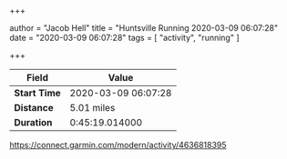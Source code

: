 +++

author = "Jacob Hell"
title = "Huntsville Running 2020-03-09 06:07:28"
date = "2020-03-09 06:07:28"
tags = [
    "activity", "running"
]

+++

<!--more-->

|Field  |Value  |
|--- | --- |
|**Start Time**|2020-03-09 06:07:28|
|**Distance**|5.01 miles|
|**Duration**|0:45:19.014000|

https://connect.garmin.com/modern/activity/4636818395
